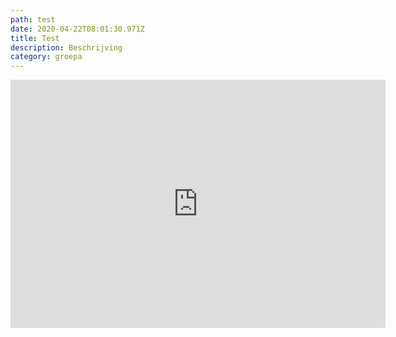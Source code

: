 ```yaml
---
path: test
date: 2020-04-22T08:01:30.971Z
title: Test
description: Beschrijving
category: groepa
---
```

<iframe src="https://lichess.org/embed/RxZTgNXz#5?theme=auto&bg=auto" width=600 height=397 frameborder=0></iframe>